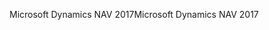 <span data-ttu-id="61d80-101">Microsoft Dynamics NAV 2017</span><span class="sxs-lookup"><span data-stu-id="61d80-101">Microsoft Dynamics NAV 2017</span></span>